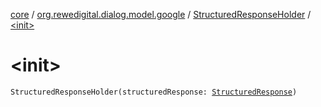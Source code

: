 [core](../../index.md) / [org.rewedigital.dialog.model.google](../index.md) / [StructuredResponseHolder](index.md) / [&lt;init&gt;](./-init-.md)

# &lt;init&gt;

`StructuredResponseHolder(structuredResponse: `[`StructuredResponse`](../-structured-response/index.md)`)`
